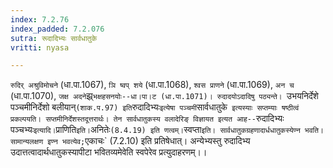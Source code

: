 ```yaml
---
index: 7.2.76
index_padded: 7.2.076
sutra: रूदादिभ्यः सार्वधातुके
vritti: nyasa

---
```

`रुदिर् अश्रुविमोचने` (धा.पा.1067), `ञि ष्वप् शये` (धा.पा.1068), `श्वस प्राणने` (धा.पा.1069), `अन च` (धा.पा.1070), `जक्ष अदने`झ्र्`भक्षहसनयोः--धा।पा।ट (धा.पा.1071)। रुदादयोऽदादिषु पठ्यन्ते। `उभयनिर्देशे पञ्चमीनिर्देशो बलीयान्` (शाक.प.97) इति `रुदादिभ्यः` इत्येषा पञ्चमी `सार्वधातुके` इत्यस्याः सप्तम्याः षष्ठीत्वं प्रकल्पयति। सप्तमीनिर्देशस्तदूत्तरार्थः। तेन सार्वधातुकस्य वलादेरिङ् विज्ञायत इत्यत आह--`रुदादिभ्यः पञ्चभ्यः` इत्यादि। `प्राणिति` इति। `अनितेः` (8.4.19) इति णत्वम्। `स्वप्ता` इति। सार्वधातुकग्रहणादार्धधातुकस्येण्न भवति। सामान्यलक्षण इण्न भवत्येव; `एकाचः` (7.2.10) इति प्रतिषेधात्। अन्येभ्यस्तु रुदादिभ्य उदात्तत्वादार्थधातुकस्यापीटा भवितव्यमेवेति स्वपेरेव प्रत्युदाहरणम्।।